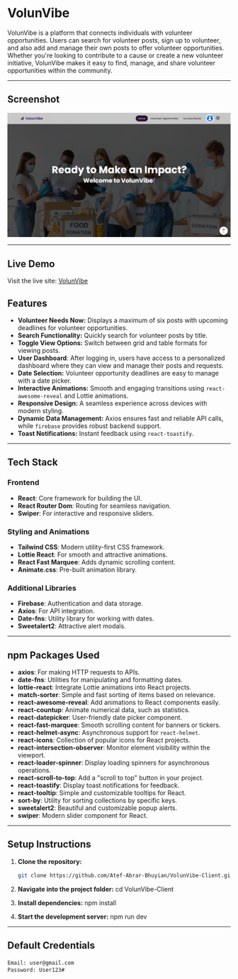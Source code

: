 # VolunVibe

VolunVibe is a platform that connects individuals with volunteer opportunities. Users can search for volunteer posts, sign up to volunteer, and also add and manage their own posts to offer volunteer opportunities. Whether you're looking to contribute to a cause or create a new volunteer initiative, VolunVibe makes it easy to find, manage, and share volunteer opportunities within the community.

---

## Screenshot

![VolunVibe Screenshot](public/volunvibe.png)

---


## Live Demo
Visit the live site: [VolunVibe](https://volunvibe.web.app/)

## Features
- **Volunteer Needs Now:** Displays a maximum of six posts with upcoming deadlines for volunteer opportunities.
- **Search Functionality:** Quickly search for volunteer posts by title.
- **Toggle View Options:** Switch between grid and table formats for viewing posts.
- **User Dashboard**: After logging in, users have access to a personalized dashboard where they can view and manage their posts and requests.
- **Date Selection:** Volunteer opportunity deadlines are easy to manage with a date picker.
- **Interactive Animations:** Smooth and engaging transitions using `react-awesome-reveal` and Lottie animations.
- **Responsive Design:** A seamless experience across devices with modern styling.
- **Dynamic Data Management:** Axios ensures fast and reliable API calls, while `firebase` provides robust backend support.
- **Toast Notifications:** Instant feedback using `react-toastify`.


---

## Tech Stack
### Frontend
- **React**: Core framework for building the UI.
- **React Router Dom**: Routing for seamless navigation.
- **Swiper**: For interactive and responsive sliders.

### Styling and Animations
- **Tailwind CSS**: Modern utility-first CSS framework.
- **Lottie React**: For smooth and attractive animations.
- **React Fast Marquee**: Adds dynamic scrolling content.
- **Animate.css**: Pre-built animation library.

### Additional Libraries
- **Firebase**: Authentication and data storage.
- **Axios**: For API integration.
- **Date-fns**: Utility library for working with dates.
- **Sweetalert2**: Attractive alert modals.

---

## npm Packages Used
- **axios**: For making HTTP requests to APIs.
- **date-fns**: Utilities for manipulating and formatting dates.
- **lottie-react**: Integrate Lottie animations into React projects.
- **match-sorter**: Simple and fast sorting of items based on relevance.
- **react-awesome-reveal**: Add animations to React components easily.
- **react-countup**: Animate numerical data, such as statistics.
- **react-datepicker**: User-friendly date picker component.
- **react-fast-marquee**: Smooth scrolling content for banners or tickers.
- **react-helmet-async**: Asynchronous support for `react-helmet`.
- **react-icons**: Collection of popular icons for React projects.
- **react-intersection-observer**: Monitor element visibility within the viewport.
- **react-loader-spinner**: Display loading spinners for asynchronous operations.
- **react-scroll-to-top**: Add a "scroll to top" button in your project.
- **react-toastify**: Display toast notifications for feedback.
- **react-tooltip**: Simple and customizable tooltips for React.
- **sort-by**: Utility for sorting collections by specific keys.
- **sweetalert2**: Beautiful and customizable popup alerts.
- **swiper**: Modern slider component for React.

---

## Setup Instructions

1. **Clone the repository:**
   ```bash
   git clone https://github.com/Atef-Abrar-Bhuyian/VolunVibe-Client.git

2. **Navigate into the project folder:**
    cd VolunVibe-Client

3. **Install dependencies:**
    npm install

4. **Start the development server:**
    npm run dev

---

## Default Credentials

    Email: user@gmail.com
    Password: User123#

